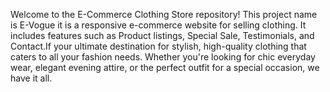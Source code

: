 Welcome to the E-Commerce Clothing Store repository! This project name is E-Vogue it is a responsive e-commerce website for selling clothing.
It includes features such as Product listings, Special Sale, Testimonials, and Contact.If your ultimate destination for stylish, high-quality clothing that caters to all your fashion needs. 
Whether you're looking for chic everyday wear, elegant evening attire, or the perfect outfit for a special occasion, we have it all.
